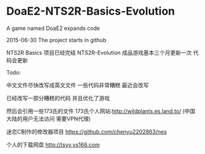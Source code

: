 ﻿# DoaE2-NTS2R-Basics-Evolution 
A game named DoaE2 expands code

2015-06-30 The project starts in github

NTS2R Basics 项目已经完结
NTS2R-Evolution 成品游戏基本三个月更新一次 代码会更新


Todo:

中文文件尽快改写成英文文件 一些代码非常糟糕 最近会改写

已经改写一部分糟糕的代码 并且优化了游戏

然后会引用一些173氏的文件 173氏个人网站:http://wildplants.es.land.to/
(中国大陆的用户无法访问 需要VPN代理)

迷恋C制作的修改器项目
https://github.com/chenyu2202863/nes

个人的下载网盘
http://tsyy.ys168.com
